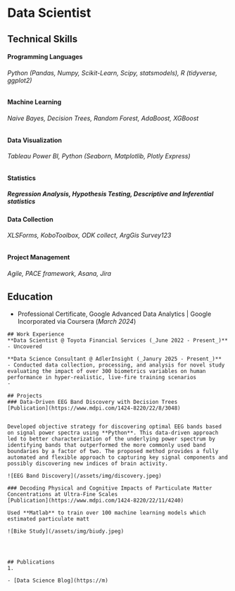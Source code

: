 # Data Scientist

## Technical Skills
#### Programming Languages 
###### Python (Pandas, Numpy, Scikit-Learn, Scipy, statsmodels), R (tidyverse, ggplot2)
#### Machine Learning
###### Naive Bayes, Decision Trees, Random Forest, AdaBoost, XGBoost
#### Data Visualization
###### Tableau Power BI, Python (Seaborn, Matplotlib, Plotly Express)
#### Statistics 
##### Regression Analysis, Hypothesis Testing, Descriptive and Inferential statistics
#### Data Collection
###### XLSForms, KoboToolbox, ODK collect, ArgGis Survey123
#### Project Management
###### Agile, PACE framework, Asana, Jira

## Education
- Professional Certificate, Google Advanced Data Analytics | Google Incorporated via Coursera (_March 2024_)								       		

```
## Work Experience
**Data Scientist @ Toyota Financial Services (_June 2022 - Present_)**
- Uncovered 

**Data Science Consultant @ AdlerInsight (_Janury 2025 - Present_)**
- Conducted data collection, processing, and analysis for novel study evaluating the impact of over 300 biometrics variables on human performance in hyper-realistic, live-fire training scenarios
- 

## Projects
### Data-Driven EEG Band Discovery with Decision Trees
[Publication](https://www.mdpi.com/1424-8220/22/8/3048)


Developed objective strategy for discovering optimal EEG bands based on signal power spectra using **Python**. This data-driven approach led to better characterization of the underlying power spectrum by identifying bands that outperformed the more commonly used band boundaries by a factor of two. The proposed method provides a fully automated and flexible approach to capturing key signal components and possibly discovering new indices of brain activity. 

![EEG Band Discovery](/assets/img/discovery.jpeg)

### Decoding Physical and Cognitive Impacts of Particulate Matter Concentrations at Ultra-Fine Scales
[Publication](https://www.mdpi.com/1424-8220/22/11/4240)

Used **Matlab** to train over 100 machine learning models which estimated particulate matt

![Bike Study](/assets/img/biudy.jpeg)




## Publications
1.

- [Data Science Blog](https://m)

```
